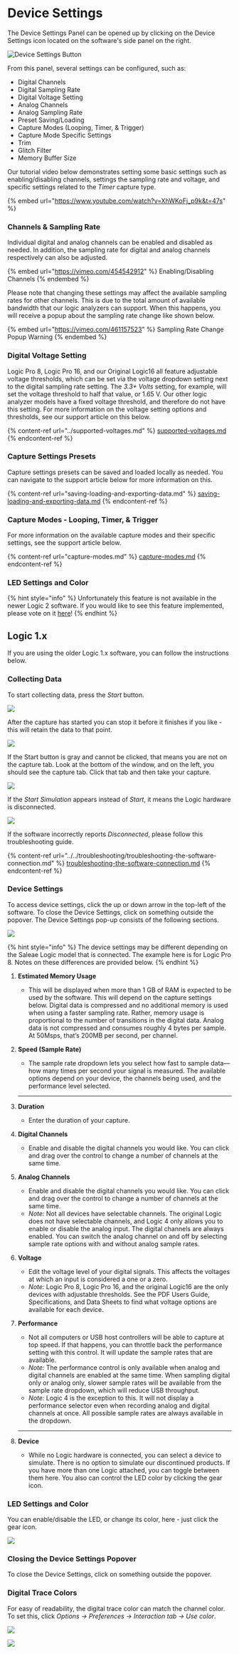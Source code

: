 # Device Settings

The Device Settings Panel can be opened up by clicking on the Device Settings icon located on the software's side panel on the right.

![Device Settings Button](<../../.gitbook/assets/Screen Shot 2021-12-07 at 1.51.02 PM (1).png>)

From this panel, several settings can be configured, such as:

* Digital Channels
* Digital Sampling Rate
* Digital Voltage Setting
* Analog Channels
* Analog Sampling Rate
* Preset Saving/Loading
* Capture Modes (Looping, Timer, & Trigger)
* Capture Mode Specific Settings
* Trim
* Glitch Filter
* Memory Buffer Size

Our tutorial video below demonstrates setting some basic settings such as enabling/disabling channels, settings the sampling rate and voltage, and specific settings related to the _Timer_ capture type.

{% embed url="https://www.youtube.com/watch?v=XhWKoFj_p9k&t=47s" %}

### Channels & Sampling Rate

Individual digital and analog channels can be enabled and disabled as needed. In addition, the sampling rate for digital and analog channels respectively can also be adjusted.&#x20;

{% embed url="https://vimeo.com/454542912" %}
Enabling/Disabling Channels
{% endembed %}

Please note that changing these settings may affect the available sampling rates for other channels. This is due to the total amount of available bandwidth that our logic analyzers can support. When this happens, you will receive a popup about the sampling rate change like shown below.

{% embed url="https://vimeo.com/461157523" %}
Sampling Rate Change Popup Warning
{% endembed %}

### Digital Voltage Setting

Logic Pro 8, Logic Pro 16, and our Original Logic16 all feature adjustable voltage thresholds, which can be set via the voltage dropdown setting next to the digital sampling rate setting. The _3.3+ Volts_ setting, for example, will set the voltage threshold to half that value, or 1.65 V. Our other logic analyzer models have a fixed voltage threshold, and therefore do not have this setting. For more information on the voltage setting options and thresholds, see our support article on this below.

{% content-ref url="../supported-voltages.md" %}
[supported-voltages.md](../supported-voltages.md)
{% endcontent-ref %}

### Capture Settings Presets

Capture settings presets can be saved and loaded locally as needed. You can navigate to the support article below for more information on this.

{% content-ref url="saving-loading-and-exporting-data.md" %}
[saving-loading-and-exporting-data.md](saving-loading-and-exporting-data.md)
{% endcontent-ref %}

### Capture Modes - Looping, Timer, & Trigger

For more information on the available capture modes and their specific settings, see the support article below.

{% content-ref url="capture-modes.md" %}
[capture-modes.md](capture-modes.md)
{% endcontent-ref %}

### LED Settings and Color

{% hint style="info" %}
Unfortunately this feature is not available in the newer Logic 2 software. If you would like to see this feature implemented, please vote on it [here](https://ideas.saleae.com/b/feature-requests/change-the-led-color-on-the-unit/)!
{% endhint %}



## Logic 1.x

If you are using the older Logic 1.x software, you can follow the instructions below.

### Collecting Data

To start collecting data, press the _Start_ button.&#x20;

![](https://trello-attachments.s3.amazonaws.com/55f0ad9685db3c82f0f3aeba/57215c9235e35b9ed39e9b66/64cb9812e6d061d6d4849d2ea37b6711/start.png)

After the capture has started you can stop it before it finishes if you like - this will retain the data to that point.

![](https://trello-attachments.s3.amazonaws.com/55f0ad9685db3c82f0f3aeba/57215c9235e35b9ed39e9b66/87b63d501eab68311e138700df896d6b/stop.png)

If the Start button is gray and cannot be clicked, that means you are not on the capture tab. Look at the bottom of the window, and on the left, you should see the capture tab. Click that tab and then take your capture.

![](https://trello-attachments.s3.amazonaws.com/55f0ad9685db3c82f0f3aeba/57215c9235e35b9ed39e9b66/da94151dbe0fd49b855da616baf0280d/start-gray.png)

If the _Start Simulation_ appears instead of _Start_, it means the Logic hardware is disconnected.

![](https://trello-attachments.s3.amazonaws.com/55f0ad9685db3c82f0f3aeba/57215c9235e35b9ed39e9b66/2a96364aca40d1f7a8f267fde311c3f0/Start-sim.png)

If the software incorrectly reports _Disconnected_, please follow this troubleshooting guide.

{% content-ref url="../../troubleshooting/troubleshooting-the-software-connection.md" %}
[troubleshooting-the-software-connection.md](../../troubleshooting/troubleshooting-the-software-connection.md)
{% endcontent-ref %}

### **Device Settings**

To access device settings, click the up or down arrow in the top-left of the software. To close the Device Settings, click on something outside the popover. The Device Settings pop-up consists of the following sections.

![](https://trello-attachments.s3.amazonaws.com/55f0ad9685db3c82f0f3aeba/57215c9235e35b9ed39e9b66/596c50d7788319158f59aa598c7e2dde/dev-settings.png)

{% hint style="info" %}
The device settings may be different depending on the Saleae Logic model that is connected. The example here is for Logic Pro 8. Notes on these differences are provided below.
{% endhint %}

1.  **Estimated Memory Usage**&#x20;

    * This will be displayed when more than 1 GB of RAM is expected to be used by the software. This will depend on the capture settings below. Digital data is compressed and no additional memory is used when using a faster sampling rate. Rather, memory usage is proportional to the number of transitions in the digital data. Analog data is not compressed and consumes roughly 4 bytes per sample. At 50Msps, that’s 200MB per second, per channel.


2.  **Speed (Sample Rate)**&#x20;

    * The sample rate dropdown lets you select how fast to sample data—how many times per second your signal is measured. The available options depend on your device, the channels being used, and the performance level selected.

    ****
3.  **Duration**&#x20;

    * Enter the duration of your capture.


4.  **Digital Channels**&#x20;

    * Enable and disable the digital channels you would like. You can click and drag over the control to change a number of channels at the same time.


5.  **Analog Channels**&#x20;

    * Enable and disable the digital channels you would like. You can click and drag over the control to change a number of channels at the same time.
    * _Note:_ Not all devices have selectable channels. The original Logic does not have selectable channels, and Logic 4 only allows you to enable or disable the analog input. The digital channels are always enabled. You can switch the analog channel on and off by selecting sample rate options with and without analog sample rates.


6.  **Voltage**&#x20;

    * Edit the voltage level of your digital signals. This affects the voltages at which an input is considered a one or a zero.
    * _Note:_ Logic Pro 8, Logic Pro 16, and the original Logic16 are the only devices with adjustable thresholds. See the PDF Users Guide, Specifications, and Data Sheets to find what voltage options are available for each device.


7.  **Performance**&#x20;

    * Not all computers or USB host controllers will be able to capture at top speed. If that happens, you can throttle back the performance setting with this control. It will update the sample rates that are available.
    * _Note:_ The performance control is only available when analog and digital channels are enabled at the same time. When sampling digital only or analog only, slower sample rates will be available from the sample rate dropdown, which will reduce USB throughput.
    * _Note:_ Logic 4 is the exception to this. It will not display a performance selector even when recording analog and digital channels at once. All possible sample rates are always available in the dropdown.

    ****
8. **Device**&#x20;
   * While no Logic hardware is connected, you can select a device to simulate. There is no option to simulate our discontinued products. If you have more than one Logic attached, you can toggle between them here. You also can control the LED color by clicking the gear icon.

### **LED Settings and Color**

You can enable/disable the LED, or change its color, here - just click the gear icon.&#x20;

![](https://trello-attachments.s3.amazonaws.com/57215c9235e35b9ed39e9b66/627x95/81815d87a1783f5e6522c3d8f7a64c64/led.png)

### **Closing the Device Settings Popover**

To close the Device Settings, click on something outside the popover.

### **Digital Trace Colors**

For easy of readability, the digital trace color can match the channel color. To set this, click _Options -> Preferences -> Interaction tab -> Use color_.&#x20;

![](https://trello-attachments.s3.amazonaws.com/55f0ad9685db3c82f0f3aeba/57215c9235e35b9ed39e9b66/3a0ad36c4073896c93a4bcdaed1c6004/use-color.png)

![](https://trello-attachments.s3.amazonaws.com/55f0ad9685db3c82f0f3aeba/57215c9235e35b9ed39e9b66/2734577c8ed4c926e544e173fbb27fe5/dig-color.png)
